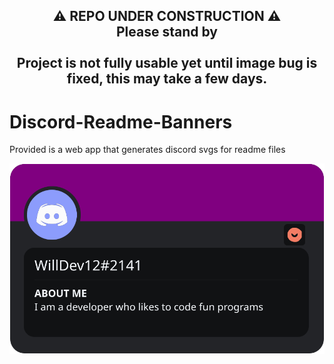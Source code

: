 <h2 align="center">
⚠️ REPO UNDER CONSTRUCTION ⚠️<br>
Please stand by<br><br>Project is not fully usable yet until image bug is fixed, this may take a few days.</h2>

# Discord-Readme-Banners
Provided is a web app that generates discord svgs for readme files

![Discord SVG](discordprofile.svg)
